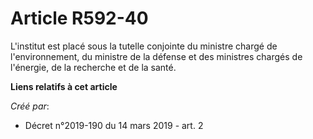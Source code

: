 # Article R592-40

L'institut est placé sous la tutelle conjointe du ministre chargé de l'environnement, du ministre de la défense et des
ministres chargés de l'énergie, de la recherche et de la santé.

**Liens relatifs à cet article**

_Créé par_:

  - Décret n°2019-190 du 14 mars 2019 - art. 2
